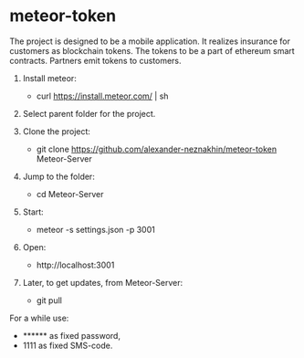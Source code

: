 # meteor-token

The project is designed to be a mobile application. It realizes insurance for customers as blockchain tokens. The tokens to be a part of ethereum smart contracts. Partners emit tokens to customers.

1. Install meteor:
   * curl https://install.meteor.com/ | sh
   
2. Select parent folder for the project.
   
3. Clone the project:
   * git clone https://github.com/alexander-neznakhin/meteor-token Meteor-Server
   
4. Jump to the folder: 
   * cd Meteor-Server
   
5. Start:
   * meteor -s settings.json -p 3001
   
6. Open: 
   * http://localhost:3001

7. Later, to get updates, from Meteor-Server:
   * git pull

For a while use: 

   * ****** as fixed password,
   * 1111 as fixed SMS-code.
